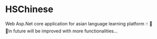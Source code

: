 # HSChinese
Web Asp.Net core application for asian language learning platform :mahjong: 📖
<br>
:pushpin:In future will be improved with more functionalities...<br>

